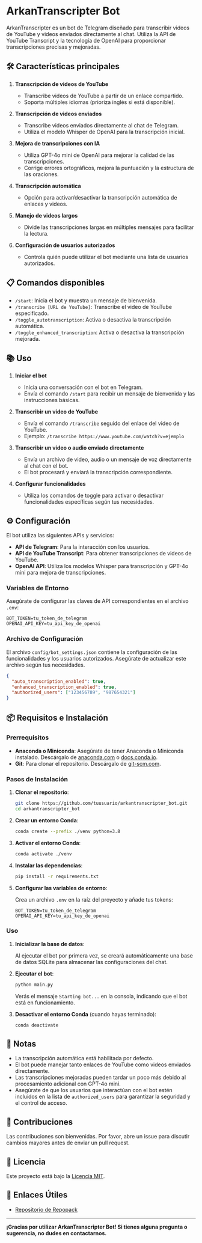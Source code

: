 # ArkanTranscripter Bot

ArkanTranscripter es un bot de Telegram diseñado para transcribir videos de YouTube y videos enviados directamente al chat. Utiliza la API de YouTube Transcript y la tecnología de OpenAI para proporcionar transcripciones precisas y mejoradas.

## 🛠️ Características principales

1. **Transcripción de videos de YouTube**

   - Transcribe videos de YouTube a partir de un enlace compartido.
   - Soporta múltiples idiomas (prioriza inglés si está disponible).

2. **Transcripción de videos enviados**

   - Transcribe videos enviados directamente al chat de Telegram.
   - Utiliza el modelo Whisper de OpenAI para la transcripción inicial.

3. **Mejora de transcripciones con IA**

   - Utiliza GPT-4o mini de OpenAI para mejorar la calidad de las transcripciones.
   - Corrige errores ortográficos, mejora la puntuación y la estructura de las oraciones.

4. **Transcripción automática**

   - Opción para activar/desactivar la transcripción automática de enlaces y videos.

5. **Manejo de videos largos**

   - Divide las transcripciones largas en múltiples mensajes para facilitar la lectura.

6. **Configuración de usuarios autorizados**
   - Controla quién puede utilizar el bot mediante una lista de usuarios autorizados.

## 📋 Comandos disponibles

- `/start`: Inicia el bot y muestra un mensaje de bienvenida.
- `/transcribe [URL de YouTube]`: Transcribe el video de YouTube especificado.
- `/toggle_autotranscription`: Activa o desactiva la transcripción automática.
- `/toggle_enhanced_transcription`: Activa o desactiva la transcripción mejorada.

## 📚 Uso

1. **Iniciar el bot**

   - Inicia una conversación con el bot en Telegram.
   - Envía el comando `/start` para recibir un mensaje de bienvenida y las instrucciones básicas.

2. **Transcribir un video de YouTube**

   - Envía el comando `/transcribe` seguido del enlace del video de YouTube.
   - Ejemplo: `/transcribe https://www.youtube.com/watch?v=ejemplo`

3. **Transcribir un video o audio enviado directamente**

   - Envía un archivo de video, audio o un mensaje de voz directamente al chat con el bot.
   - El bot procesará y enviará la transcripción correspondiente.

4. **Configurar funcionalidades**
   - Utiliza los comandos de toggle para activar o desactivar funcionalidades específicas según tus necesidades.

## ⚙️ Configuración

El bot utiliza las siguientes APIs y servicios:

- **API de Telegram**: Para la interacción con los usuarios.
- **API de YouTube Transcript**: Para obtener transcripciones de videos de YouTube.
- **OpenAI API**: Utiliza los modelos Whisper para transcripción y GPT-4o mini para mejora de transcripciones.

### Variables de Entorno

Asegúrate de configurar las claves de API correspondientes en el archivo `.env`:

```env
BOT_TOKEN=tu_token_de_telegram
OPENAI_API_KEY=tu_api_key_de_openai
```

### Archivo de Configuración

El archivo `config/bot_settings.json` contiene la configuración de las funcionalidades y los usuarios autorizados. Asegúrate de actualizar este archivo según tus necesidades.

```json
{
  "auto_transcription_enabled": true,
  "enhanced_transcription_enabled": true,
  "authorized_users": ["123456789", "987654321"]
}
```

## 📦 Requisitos e Instalación

### Prerrequisitos

- **Anaconda o Miniconda**: Asegúrate de tener Anaconda o Miniconda instalado. Descárgalo de [anaconda.com](https://www.anaconda.com/products/distribution) o [docs.conda.io](https://docs.conda.io/en/latest/miniconda.html).
- **Git**: Para clonar el repositorio. Descárgalo de [git-scm.com](https://git-scm.com/downloads).

### Pasos de Instalación

1. **Clonar el repositorio**:

   ```bash
   git clone https://github.com/tuusuario/arkantranscripter_bot.git
   cd arkantranscripter_bot
   ```

2. **Crear un entorno Conda**:

   ```bash
   conda create --prefix ./venv python=3.8
   ```

3. **Activar el entorno Conda**:

   ```bash
   conda activate ./venv
   ```

4. **Instalar las dependencias**:

   ```bash
   pip install -r requirements.txt
   ```

5. **Configurar las variables de entorno**:

   Crea un archivo `.env` en la raíz del proyecto y añade tus tokens:

   ```env
   BOT_TOKEN=tu_token_de_telegram
   OPENAI_API_KEY=tu_api_key_de_openai
   ```

### Uso

1. **Inicializar la base de datos**:

   Al ejecutar el bot por primera vez, se creará automáticamente una base de datos SQLite para almacenar las configuraciones del chat.

2. **Ejecutar el bot**:

   ```bash
   python main.py
   ```

   Verás el mensaje `Starting bot...` en la consola, indicando que el bot está en funcionamiento.

3. **Desactivar el entorno Conda** (cuando hayas terminado):

   ```bash
   conda deactivate
   ```

## 📝 Notas

- La transcripción automática está habilitada por defecto.
- El bot puede manejar tanto enlaces de YouTube como videos enviados directamente.
- Las transcripciones mejoradas pueden tardar un poco más debido al procesamiento adicional con GPT-4o mini.
- Asegúrate de que los usuarios que interactúan con el bot estén incluidos en la lista de `authorized_users` para garantizar la seguridad y el control de acceso.

## 🤝 Contribuciones

Las contribuciones son bienvenidas. Por favor, abre un issue para discutir cambios mayores antes de enviar un pull request.

## 📄 Licencia

Este proyecto está bajo la [Licencia MIT](./LICENSE).

## 🔗 Enlaces Útiles

- [Repositorio de Repopack](https://github.com/yamadashy/repopack)

---

**¡Gracias por utilizar ArkanTranscripter Bot! Si tienes alguna pregunta o sugerencia, no dudes en contactarnos.**
